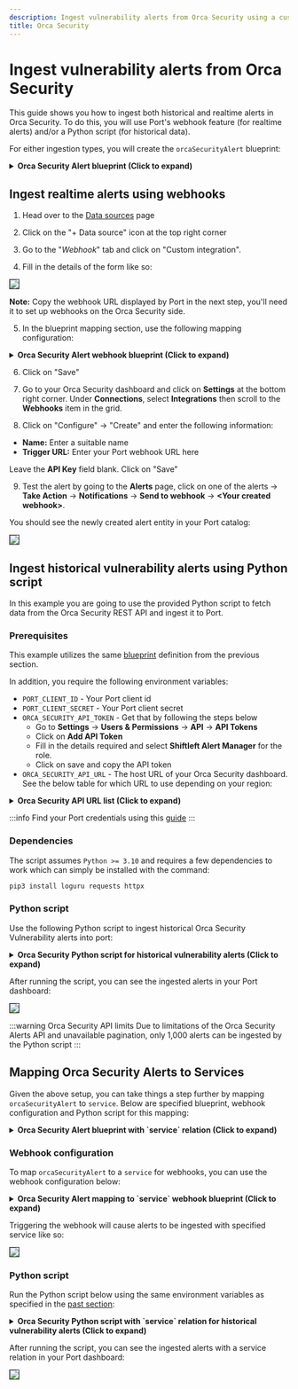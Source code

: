 ```yaml
---
description: Ingest vulnerability alerts from Orca Security using a custom webhook integration
title: Orca Security
---
```



# Ingest vulnerability alerts from Orca Security
This guide shows you how to ingest both historical and realtime alerts in Orca Security. To do this, you will use Port's webhook feature (for realtime alerts) and/or a Python script (for historical data).

For either ingestion types, you will create the `orcaSecurityAlert` blueprint:

<details>
<summary><b>Orca Security Alert blueprint (Click to expand)</b></summary>

:::info Host URL

Take note to change the value of `HOST_URL` to the host URL of your Orca Security installation. See the table below for all host values:

| Region               | URL                                 |
|----------------------|-------------------------------------|
| US                   | https://app.orcasecurity.io    |
| Europe               | https://app.eu.orcasecurity.io |
| Australia            | https://app.au.orcasecurity.io |
| India                | https://app.in.orcasecurity.io |
| Israel               | https://app.il.orcasecurity.io |
| Brazil               | https://app.sa.orcasecurity.io |

:::

```json showLineNumbers
{
  "identifier": "orcaSecurityAlert",
  "description": "A representation of an Orca Security Alert",
  "title": "Orca Security Alert",
  "icon": "Alert",
  "schema": {
    "properties": {
      "description": {
        "type": "string",
        "title": "Description",
        "description": "Description of alert"
      },
      "source": {
        "type": "string",
        "title": "Source",
        "description": "The source of the alert"
      },
      "status": {
        "type": "string",
        "title": "Status",
        "description": "Current status of the vulnerability on assets"
      },
      "recommendation": {
        "type": "string",
        "title": "Recommendation",
        "description": "Steps to take to resolve the issue"
      },
      "severity": {
        "type": "string",
        "title": "Severity",
        "description": "Severity of vulnerability on assets"
      },
      "riskLevel": {
        "type": "string",
        "title": "Risk Level",
        "description": "Level of risk exposed to by vulnerability",
        "enum": [
          "critical",
          "high",
          "medium",
          "low",
          "informational"
        ],
        "enumColors": {
          "critical": "red",
          "high": "orange",
          "medium": "yellow",
          "low": "darkGray",
          "informational": "lightGray"
        }
      },
      "category": {
        "type": "string",
        "title": "Category",
        "description": "Category of alert"
      },
      "alertLabels": {
        "type": "array",
        "title": "Alert Labels"
      },
      "createdAt": {
        "type": "string",
        "title": "Created At",
        "description": "When the alert first appeared",
        "format": "date-time"
      },
      "lastUpdated": {
        "type": "string",
        "title": "Last Updated",
        "description": "When the alert was last updated",
        "format": "date-time"
      },
      "lastSeen": {
        "type": "string",
        "title": "Last Seen",
        "description": "When the alert was last seen",
        "format": "date-time"
      },
      "assetName": {
        "type": "string",
        "title": "Asset Name",
        "description": "Name of the asset affected by the alert"
      },
      "repository": {
        "type": "string",
        "title": "Repository"
      }
    },
    "required": []
  },
  "mirrorProperties": {},
  "calculationProperties": {
    "url": {
      "title": "Alert URL",
      "icon": "Link",
      "calculation": "\"<HOST_URL>/alerts/\" + .identifier",
      "type": "string",
      "format": "url"
    }
  },
  "aggregationProperties": {},
  "relations": {}
}
```

</details>

## Ingest realtime alerts using webhooks

1. Head over to the [Data sources](https://app.getport.io/settings/data-sources) page

2. Click on the "+ Data source" icon at the top right corner

3. Go to the "_Webhook_" tab and click on "Custom integration".

4. Fill in the details of the form like so:

<img src='/img/guides/createOrcaSecurityVulnerabilityAlertWebhook.png' border='1px' />


**Note:** Copy the webhook URL displayed by Port in the next step, you'll need it to set up webhooks on the Orca Security side.

5. In the blueprint mapping section, use the following mapping configuration:

<details>
<summary><b> Orca Security Alert webhook blueprint (Click to expand)</b></summary>

```json showLineNumbers

[
  {
    "blueprint": "orcaSecurityAlert",
    "filter": "true",
    "entity": {
      "identifier": ".body.state.alert_id",
      "title": ".body.state.alert_id + '-' + .body.type_string",
      "properties": {
        "description": ".body.description",
        "assetName": ".body.asset_name",
        "source": ".body.source",
        "status": ".body.state.status",
        "recommendation": ".body.recommendation",
        "severity": ".body.state.severity",
        "riskLevel": ".body.state.risk_level | tostring",
        "category": ".body.category | tostring",
        "alertLabels": ".body.alert_labels",
        "createdAt": ".body.state.created_at",
        "lastUpdated": ".body.state.last_updated",
        "lastSeen": ".body.state.last_seen",
        "repository": ".body.asset_name | split(\"/\") | .[1] // .[0]"
      }
    }
  }
]

```

</details>

6. Click on "Save"

7. Go to your Orca Security dashboard and click on **Settings** at the bottom right corner. Under **Connections**, select **Integrations** then scroll to the **Webhooks** item in the grid.

8. Click on "Configure" -> "Create" and enter the following information:
  - **Name:** Enter a suitable name
  - **Trigger URL:** Enter your Port webhook URL here

Leave the **API Key** field blank. Click on "Save"

9. Test the alert by going to the **Alerts** page, click on one of the alerts -> **Take Action** -> **Notifications** -> **Send to webhook** -> **\<Your created webhook\>**.

You should see the newly created alert entity in your Port catalog:

<img src='/img/guides/orcaSecurityVulnerabilityAlertsCatalog.png' border='1px' />


## Ingest historical vulnerability alerts using Python script
In this example you are going to use the provided Python script to fetch data from the Orca Security REST API and ingest it to Port.

### Prerequisites

This example utilizes the same [blueprint](#ingest-historical-and-realtime-vulnerability-alers-in-orca-security) definition from the previous section.

In addition, you require the following environment variables:

- `PORT_CLIENT_ID` - Your Port client id
- `PORT_CLIENT_SECRET` - Your Port client secret
- `ORCA_SECURITY_API_TOKEN` - Get that by following the steps below
  - Go to **Settings** -> **Users & Permissions** -> **API** -> **API Tokens**
  - Click on **Add API Token**
  - Fill in the details required and select **Shiftleft Alert Manager** for the role.
  - Click on save and copy the API token
- `ORCA_SECURITY_API_URL` - The host URL of your Orca Security dashboard. See the below table for which URL to use depending on your region:

<details>
<summary><b>Orca Security API URL list (Click to expand)</b></summary>


| Region               | URL                                 |
|----------------------|-------------------------------------|
| US                   | https://api.orcasecurity.io/api/    |
| Europe               | https://app.eu.orcasecurity.io/api/ |
| Australia            | https://app.au.orcasecurity.io/api/ |
| India                | https://app.in.orcasecurity.io/api/ |
| Israel               | https://api.il.orcasecurity.io/api/ |
| Brazil               | https://api.sa.orcasecurity.io/api/ |


</details>


:::info
Find your Port credentials using this [guide](https://docs.getport.io/build-your-software-catalog/custom-integration/api/#find-your-port-credentials)
:::

### Dependencies
The script assumes `Python >= 3.10` and requires a few dependencies to work which can simply be installed with the command:

```bash
pip3 install loguru requests httpx
```

### Python script
Use the following Python script to ingest historical Orca Security Vulnerability alerts into port:

<details>
<summary><b>Orca Security Python script for historical vulnerability alerts (Click to expand)</b></summary>

```python showLineNumbers
import asyncio
import os
from typing import Any, Generator

import httpx
import requests
from loguru import logger

ALERT_BLUEPRINT = "orcaSecurityAlert"

PORT_API_URL = "https://api.getport.io/v1"
PORT_CLIENT_SECRET = os.getenv("PORT_CLIENT_SECRET")
PORT_CLIENT_ID = os.getenv("PORT_CLIENT_ID")
ORCA_SECURITY_API_TOKEN = os.getenv("ORCA_SECURITY_API_TOKEN")
ORCA_SECURITY_API_URL = os.getenv("ORCA_SECURITY_API_URL")


## Get Port Access Token
credentials = {"clientId": PORT_CLIENT_ID, "clientSecret": PORT_CLIENT_SECRET}

token_response = requests.post(f"{PORT_API_URL}/auth/access_token", json=credentials)
token_response.raise_for_status()
access_token = token_response.json()["accessToken"]

# You can now use the value in access_token when making further requests
headers = {"Authorization": f"Bearer {access_token}"}

print(headers)


async def add_entity_to_port(
    client: httpx.AsyncClient, blueprint_id: str, entity_object: dict[str, Any]
):
    """A function to create the passed entity in Port

    Params
    --------------
    client: httpx.AsyncClient
        The httpx client object

    blueprint_id: str
        The blueprint id to create the entity in Port

    entity_object: dict
        The entity to add in your Port catalog

    Returns
    --------------
    None
    """
    logger.info(f"Adding entity to Port: {entity_object}")
    response = await client.post(
        (
            f"{PORT_API_URL}/blueprints/"
            f"{blueprint_id}/entities?upsert=true&merge=true&create_missing_related_entities=true"
        ),
        json=entity_object,
        headers=headers,
    )
    if response.is_error:
        logger.info(f"Ingesting {blueprint_id} entity to port failed, skipping...")
        return
    logger.info(f"Added entity to Port: {entity_object}")


def turn_sequence_to_chunks(
    sequence: list[str], chunk_size: int
) -> Generator[list[str], None, None]:
    if chunk_size >= len(sequence):
        yield sequence
        return
    start, end = 0, chunk_size

    while start <= len(sequence) and sequence[start:end]:
        yield sequence[start:end]
        start += chunk_size
        end += chunk_size

    return


async def ingest_alert_as_entity(
    client: httpx.AsyncClient, alert: dict[str, Any]
) -> dict[str, Any]:
    logger.info(f"create alert entity: {alert['state']['alert_id']}")
    data = {
        "identifier": alert["state"]["alert_id"],
        "title": alert["state"]["alert_id"] + "-" + alert["type_string"],
        "properties": {
            "description": alert["description"],
            "assetName": alert["asset_name"],
            "source": alert["source"],
            "status": alert["state"]["status"],
            "recommendation": alert["recommendation"],
            "severity": alert["state"]["severity"],
            "riskLevel": alert["state"]["risk_level"],
            "category": alert["category"],
            "alertLabels": alert["alert_labels"],
            "createdAt": alert["state"]["created_at"],
            "lastUpdated": alert["state"]["last_updated"],
            "lastSeen": alert["state"]["last_seen"],
            "repository": alert["asset_name"].split("/")[-1]
        }
    }

    await add_entity_to_port(client, ALERT_BLUEPRINT, data)


async def retrieve_alerts(client: httpx.AsyncClient):
    authorization_header = {"Authorization": f"Token {ORCA_SECURITY_API_TOKEN}"}

    response = await client.get(
        f"{ORCA_SECURITY_API_URL}alerts", headers=authorization_header
    )

    if response.is_error:
        logger.error(
            "Something went wrong while trying to"
            " retrieve alerts from Orca Security servers"
        )
        logger.error(response.json())

    return response.json()["data"]


async def main():
    logger.info("Starting Port integration")
    async with httpx.AsyncClient(timeout=httpx.Timeout(20)) as client:
        fetched_alerts = await retrieve_alerts(client)

        grouped_alerts = turn_sequence_to_chunks(fetched_alerts, 10)

        for alerts in grouped_alerts:
            await asyncio.gather(
                *[ingest_alert_as_entity(client, alert) for alert in alerts]
            )
    logger.info("Finished Port integration")


if __name__ == "__main__":
    asyncio.run(main())

```

</details>


After running the script, you can see the ingested alerts in your Port dashboard:

<img src='/img/guides/orcaAlertsIngested.png' border='1px' />


:::warning Orca Security API limits
Due to limitations of the Orca Security Alerts API and unavailable pagination, only 1,000 alerts can be ingested by the Python script
:::

## Mapping Orca Security Alerts to Services
Given the above setup, you can take things a step further by mapping `orcaSecurityAlert` to `service`. Below are specified blueprint, webhook configuration and Python script for this mapping:


<details>
<summary><b>Orca Security Alert blueprint with `service` relation (Click to expand)</b></summary>

:::info Host URL

Take note to change the value of `HOST_URL` to the host URL of your Orca Security installation. See the table below for all host values:

| Region               | URL                                 |
|----------------------|-------------------------------------|
| US                   | https://app.orcasecurity.io    |
| Europe               | https://app.eu.orcasecurity.io |
| Australia            | https://app.au.orcasecurity.io |
| India                | https://app.in.orcasecurity.io |
| Israel               | https://app.il.orcasecurity.io |
| Brazil               | https://app.sa.orcasecurity.io |

:::

```json showLineNumbers
{
  "identifier": "orcaSecurityAlert",
  "description": "A representation of an Orca Security Alert",
  "title": "Orca Security Alert",
  "icon": "Alert",
  "schema": {
    "properties": {
      "description": {
        "type": "string",
        "title": "Description",
        "description": "Description of alert"
      },
      "source": {
        "type": "string",
        "title": "Source",
        "description": "The source of the alert"
      },
      "status": {
        "type": "string",
        "title": "Status",
        "description": "Current status of the vulnerability on assets"
      },
      "recommendation": {
        "type": "string",
        "title": "Recommendation",
        "description": "Steps to take to resolve the issue"
      },
      "severity": {
        "type": "string",
        "title": "Severity",
        "description": "Severity of vulnerability on assets"
      },
      "riskLevel": {
        "type": "string",
        "title": "Risk Level",
        "description": "Level of risk exposed to by vulnerability",
        "enum": [
          "critical",
          "high",
          "medium",
          "low",
          "informational"
        ],
        "enumColors": {
          "critical": "red",
          "high": "orange",
          "medium": "yellow",
          "low": "darkGray",
          "informational": "lightGray"
        }
      },
      "category": {
        "type": "string",
        "title": "Category",
        "description": "Category of alert"
      },
      "alertLabels": {
        "type": "array",
        "title": "Alert Labels"
      },
      "createdAt": {
        "type": "string",
        "title": "Created At",
        "description": "When the alert first appeared",
        "format": "date-time"
      },
      "lastUpdated": {
        "type": "string",
        "title": "Last Updated",
        "description": "When the alert was last updated",
        "format": "date-time"
      },
      "lastSeen": {
        "type": "string",
        "title": "Last Seen",
        "description": "When the alert was last seen",
        "format": "date-time"
      },
      "assetName": {
        "type": "string",
        "title": "Asset Name",
        "description": "Name of the asset affected by the alert"
      },
      "repository": {
        "type": "string",
        "title": "Repository"
      }
    },
    "required": []
  },
  "mirrorProperties": {},
  "calculationProperties": {
    "url": {
      "title": "Alert URL",
      "icon": "Link",
      "calculation": "\"<HOST_URL>/alerts/\" + .identifier",
      "type": "string",
      "format": "url"
    }
  },
  "aggregationProperties": {},
  "relations": {
    "service": {
      "title": "Service",
      "target": "service",
      "required": false,
      "many": false
    }
  }
}
```

</details>


### Webhook configuration
To map `orcaSecurityAlert` to a `service` for webhooks, you can use the webhook configuration below:

<details>
<summary><b> Orca Security Alert mapping to `service` webhook blueprint (Click to expand)</b></summary>

```json showLineNumbers

[
  {
    "blueprint": "orcaSecurityAlert",
    "filter": "true",
    "entity": {
      "identifier": ".body.state.alert_id",
      "title": ".body.state.alert_id + '-' + .body.type_string",
      "properties": {
        "description": ".body.description",
        "assetName": ".body.asset_name",
        "source": ".body.source",
        "status": ".body.state.status",
        "recommendation": ".body.recommendation",
        "severity": ".body.state.severity",
        "riskLevel": ".body.state.risk_level | tostring",
        "category": ".body.category | tostring",
        "alertLabels": ".body.alert_labels",
        "createdAt": ".body.state.created_at",
        "lastUpdated": ".body.state.last_updated",
        "lastSeen": ".body.state.last_seen",
        "repository": ".body.asset_name | split(\"/\") | .[1] // .[0]"
      },
      "relations": {
        "service": ".body.asset_name | split(\"/\") | .[1] // .[0]"
      }
    }
  }
]

```

</details>

Triggering the webhook will cause alerts to be ingested with specified service like so:

<img src='/img/guides/orcaSecurityVulnerabilityAlertsCatalogService.png' border='1px' />

### Python script
Run the Python script below using the same environment variables as specified in the [past section](#prerequisites):

<details>
<summary><b>Orca Security Python script with `service` relation for historical vulnerability alerts (Click to expand)</b></summary>

```python showLineNumbers
import asyncio
import os
from typing import Any, Generator

import httpx
import requests
from loguru import logger

ALERT_BLUEPRINT = "orcaSecurityAlert"

PORT_API_URL = "https://api.getport.io/v1"
PORT_CLIENT_SECRET = os.getenv("PORT_CLIENT_SECRET")
PORT_CLIENT_ID = os.getenv("PORT_CLIENT_ID")
ORCA_SECURITY_API_TOKEN = os.getenv("ORCA_SECURITY_API_TOKEN")
ORCA_SECURITY_API_URL = os.getenv("ORCA_SECURITY_API_URL")


## Get Port Access Token
credentials = {"clientId": PORT_CLIENT_ID, "clientSecret": PORT_CLIENT_SECRET}

token_response = requests.post(f"{PORT_API_URL}/auth/access_token", json=credentials)
token_response.raise_for_status()
access_token = token_response.json()["accessToken"]

# You can now use the value in access_token when making further requests
headers = {"Authorization": f"Bearer {access_token}"}

print(headers)


async def add_entity_to_port(
    client: httpx.AsyncClient, blueprint_id: str, entity_object: dict[str, Any]
):
    """A function to create the passed entity in Port

    Params
    --------------
    client: httpx.AsyncClient
        The httpx client object

    blueprint_id: str
        The blueprint id to create the entity in Port

    entity_object: dict
        The entity to add in your Port catalog

    Returns
    --------------
    None
    """
    logger.info(f"Adding entity to Port: {entity_object}")
    response = await client.post(
        (
            f"{PORT_API_URL}/blueprints/"
            f"{blueprint_id}/entities?upsert=true&merge=true&create_missing_related_entities=true"
        ),
        json=entity_object,
        headers=headers,
    )
    if response.is_error:
        logger.info(f"Ingesting {blueprint_id} entity to port failed, skipping...")
        return
    logger.info(f"Added entity to Port: {entity_object}")


def turn_sequence_to_chunks(
    sequence: list[str], chunk_size: int
) -> Generator[list[str], None, None]:
    if chunk_size >= len(sequence):
        yield sequence
        return
    start, end = 0, chunk_size

    while start <= len(sequence) and sequence[start:end]:
        yield sequence[start:end]
        start += chunk_size
        end += chunk_size

    return


async def ingest_alert_as_entity(
    client: httpx.AsyncClient, alert: dict[str, Any]
) -> dict[str, Any]:
    logger.info(f"create alert entity: {alert['state']['alert_id']}")
    data = {
        "identifier": alert["state"]["alert_id"],
        "title": alert["state"]["alert_id"] + "-" + alert["type_string"],
        "properties": {
            "description": alert["description"],
            "assetName": alert["asset_name"],
            "source": alert["source"],
            "status": alert["state"]["status"],
            "recommendation": alert["recommendation"],
            "severity": alert["state"]["severity"],
            "riskLevel": alert["state"]["risk_level"],
            "category": alert["category"],
            "alertLabels": alert["alert_labels"],
            "createdAt": alert["state"]["created_at"],
            "lastUpdated": alert["state"]["last_updated"],
            "lastSeen": alert["state"]["last_seen"],
            "repository": alert["asset_name"].split("/")[-1]
        },
        "relations": {
            "service": alert["asset_name"].split("/")[-1]
        }
    }

    await add_entity_to_port(client, ALERT_BLUEPRINT, data)


async def retrieve_alerts(client: httpx.AsyncClient):
    authorization_header = {"Authorization": f"Token {ORCA_SECURITY_API_TOKEN}"}

    response = await client.get(
        f"{ORCA_SECURITY_API_URL}alerts", headers=authorization_header
    )

    if response.is_error:
        logger.error(
            "Something went wrong while trying to"
            " retrieve alerts from Orca Security servers"
        )
        logger.error(response.json())

    return response.json()["data"]


async def main():
    logger.info("Starting Port integration")
    async with httpx.AsyncClient(timeout=httpx.Timeout(20)) as client:
        fetched_alerts = await retrieve_alerts(client)

        grouped_alerts = turn_sequence_to_chunks(fetched_alerts, 10)

        for alerts in grouped_alerts:
            await asyncio.gather(
                *[ingest_alert_as_entity(client, alert) for alert in alerts]
            )
    logger.info("Finished Port integration")


if __name__ == "__main__":
    asyncio.run(main())

```

</details>

After running the script, you can see the ingested alerts with a service relation in your Port dashboard:

<img src='/img/guides/orcaAlertsIngestedService.png' border='1px' />
